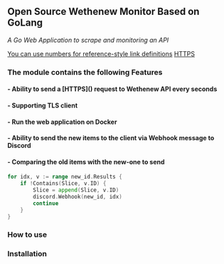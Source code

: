 <h2>Open Source Wethenew Monitor Based on GoLang</h2>

_A Go Web Application to scrape and monitoring an API_


[You can use numbers for reference-style link definitions][1]
[HTTPS](https://pkg.go.dev/net/http)
<h3>The module contains the following Features</h3>

<h4>- Ability to send a [HTTPS]() request to Wethenew API every seconds</h4>
<h4>- Supporting TLS client</h4>
<h4>- Run the web application on Docker</h4>

<h4>- Ability to send the new items to the client via Webhook message to Discord</h4>
<h4>- Comparing the old items with the new-one to send</h4>

[1]:https://pkg.go.dev/net/http

```go
for idx, v := range new_id.Results {
    if !Contains(Slice, v.ID) {
        Slice = append(Slice, v.ID)
        discord.Webhook(new_id, idx)
        continue
    }
}
```
<h3>How to use</h3>

<h3>Installation</h3>

